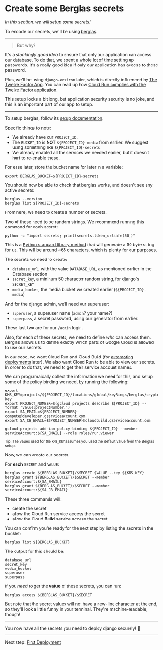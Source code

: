 # Create some Berglas secrets

*In this section, we will setup some secrets!*

To encode our secrets, we'll be using [berglas](https://github.com/GoogleCloudPlatform/berglas).

----

> But why? 

It's a *stonkingly good idea* to ensure that only our application can access our database. To do that, we spent a whole lot of time setting up passwords. It's a really good idea if only our application has access to these password. 

Plus, we'll be using `django-environ` later, which is directly influenced by [The Twelve Factor App](https://12factor.net/). You can read up how [Cloud Run complies with the Twelve Factor application](https://cloud.google.com/blog/products/serverless/a-dozen-reasons-why-cloud-run-complies-with-the-twelve-factor-app-methodology).

This setup looks a bit long, but application security security is no joke, and this is an important part of our app to setup. 

---

To setup berglas, follow its [setup documentation](https://github.com/GoogleCloudPlatform/berglas#setup). 

Specific things to note: 

* We already have our `PROJECT_ID`.
* The `BUCKET_ID` is **NOT** `${PROJECT_ID}-media` from earlier. We suggest using something like `${PROJECT_ID}-secrets`
* We already enabled all the services we needed earlier, but it doesn't hurt to re-enable these.

For ease later, store the bucket name for later in a variable: 

```
export BERGLAS_BUCKET=${PROJECT_ID}-secrets
```

You should now be able to check that berglas works, and doesn't see any active secrets: 

```
berglas --version
berglas list ${PROJECT_ID}-secrets
```

From here, we need to create a number of secrets. 

Two of these need to be random strings. We recommend running this command for each secret: 

```
python -c "import secrets; print(secrets.token_urlsafe(50))"
```

This is a [Python standard library method](https://docs.python.org/3/library/secrets.html#secrets.token_urlsafe) that will generate a 50 byte string for us. This will be around ~65 characters, which is plenty for our purposes.

The secrets we need to create: 

 * `database_url`, with the value `DATABASE_URL`, as mentioned earlier in the Database section
 * `secret_key`, a mininum 50 character random string, for django's `SECRET_KEY`
 * `media_bucket`, the media bucket we created earlier (`${PROJECT_ID}-media`)

And for the django admin, we'll need our superuser: 

 * `superuser`, a superuser name (`admin`? your name?)
 * `superpass`, a secret password, using our generator from earlier. 

 
These last two are for our `/admin` login.

Also, for each of these secrets, we need to define *who* can access them. Berglas allows us to define exactly which parts of Google Cloud is allowed to use our secrets. 

In our case, we want Cloud Run and Cloud Build (for [automating deployments](60-ongoing-deployment.md) later). We also want Cloud Run to be able to view our secrets. In order to do that, we need to get their service account names. 

We can programaically collect the information we need for this, and setup some of the policy binding we need, by running the following:

```
export KMS_KEY=projects/${PROJECT_ID}/locations/global/keyRings/berglas/cryptoKeys/berglas-key
export PROJECT_NUMBER=$(gcloud projects describe ${PROJECT_ID} --format 'value(projectNumber)')
export SA_EMAIL=${PROJECT_NUMBER}-compute@developer.gserviceaccount.com
export SA_CB_EMAIL=${PROJECT_NUMBER}@cloudbuild.gserviceaccount.com

gcloud projects add-iam-policy-binding ${PROJECT_ID} --member serviceAccount:${SA_EMAIL} --role roles/run.viewer
```

<small>Tip: The vaues used for the `KMS_KEY` assumes you used the default value from the Berglas setup.</small>

Now, we can create our secrets. 

For **each** `SECRET` and `VALUE`:

```
berglas create ${BERGLAS_BUCKET}/$SECRET $VALUE --key ${KMS_KEY}
berglas grant ${BERGLAS_BUCKET}/$SECRET --member serviceAccount:${SA_EMAIL}
berglas grant ${BERGLAS_BUCKET}/$SECRET --member serviceAccount:${SA_CB_EMAIL}
```

These three commands will: 

 * create the secret
 * allow the Cloud Run service access the secret
 * allow the Cloud **Build** service access the secret. 

You can confirm you're ready for the next step by listing the secrets in the bucklet: 

```
berglas list ${BERGLAS_BUCKET}
```

The output for this should be: 

```
database_url
secret_key
media_bucket
superuser
superpass
```
 
If you *need* to get the **value** of these secrets, you can run: 

```
berglas access ${BERGLAS_BUCKET}/$SECRET
```

But note that the secret values will not have a new-line character at the end, so they'll look a little funny in your terminal. They're machine-readable, though!

---

You now have all the secrets you need to deploy django securely! 🤫

---

Next step: [First Deployment](50-first-deployment.md)